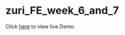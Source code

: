 # zuri_FE_week_6_and_7

Click [here](https://idiakeg.github.io/zuri_FE_week_6_and_7/) to view live Demo.
